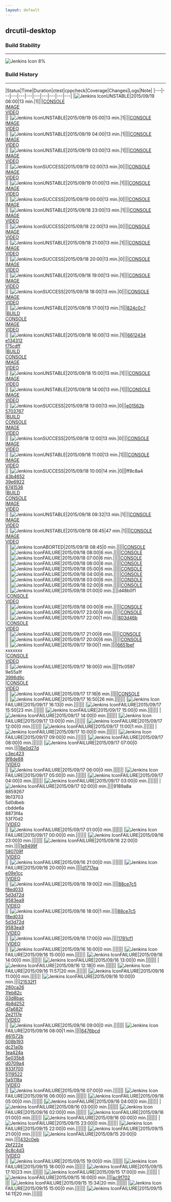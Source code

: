 ```yaml
---
layout: default
---
```

## drcutil-desktop
### Build Stability
___
![Jenkins Icon](http://jenkinshrg.github.io/images/48x48/health-00to19.png)
8%
  
### Build History
___
|Status|Time|Duration|<span class='badge'>ctest</span>|<span class='badge'>cppcheck</span>|Coverage|Changes|Logs|Note|
|---|---|---|---|---|---|---|---|---|---|
|![Jenkins Icon](http://jenkinshrg.github.io/images/24x24/yellow.png)UNSTABLE|2015/09/19 06:00|13 min.|1||||[CONSOLE](https://drive.google.com/file/d/0B54sHwaxmuM4a283MS1vWHUzaHM/view?usp=drivesdk)<br>[IMAGE](https://drive.google.com/file/d/0B54sHwaxmuM4andOcXJ4bDhRUHc/view?usp=drivesdk)<br>[VIDEO](https://drive.google.com/file/d/0B54sHwaxmuM4Ql9zTnVLMGVUSUk/view?usp=drivesdk)<br>||
|![Jenkins Icon](http://jenkinshrg.github.io/images/24x24/yellow.png)UNSTABLE|2015/09/19 05:00|13 min.|1||||[CONSOLE](https://drive.google.com/file/d/0B54sHwaxmuM4M2ZrSUZVdnM2UVE/view?usp=drivesdk)<br>[IMAGE](https://drive.google.com/file/d/0B54sHwaxmuM4V1dlSE9vYUtlNFE/view?usp=drivesdk)<br>[VIDEO](https://drive.google.com/file/d/0B54sHwaxmuM4QWN4blRkNUd6b3M/view?usp=drivesdk)<br>||
|![Jenkins Icon](http://jenkinshrg.github.io/images/24x24/yellow.png)UNSTABLE|2015/09/19 04:00|13 min.|1||||[CONSOLE](https://drive.google.com/file/d/0B54sHwaxmuM4Q2h6LTJCZHdZWEk/view?usp=drivesdk)<br>[IMAGE](https://drive.google.com/file/d/0B54sHwaxmuM4b3JUT0VocUxiM2c/view?usp=drivesdk)<br>[VIDEO](https://drive.google.com/file/d/0B54sHwaxmuM4aS1QOUJjSFZKQkU/view?usp=drivesdk)<br>||
|![Jenkins Icon](http://jenkinshrg.github.io/images/24x24/yellow.png)UNSTABLE|2015/09/19 03:00|13 min.|1||||[CONSOLE](https://drive.google.com/file/d/0B54sHwaxmuM4M0RTNmNVNTdJOVE/view?usp=drivesdk)<br>[IMAGE](https://drive.google.com/file/d/0B54sHwaxmuM4R3U5eFV0RkI4OFU/view?usp=drivesdk)<br>[VIDEO](https://drive.google.com/file/d/0B54sHwaxmuM4bTBFb1ZiRW91MU0/view?usp=drivesdk)<br>||
|![Jenkins Icon](http://jenkinshrg.github.io/images/24x24/blue.png)SUCCESS|2015/09/19 02:00|13 min.|0||||[CONSOLE](https://drive.google.com/file/d/0B54sHwaxmuM4WmZtNXR4Wlg4YzA/view?usp=drivesdk)<br>[IMAGE](https://drive.google.com/file/d/0B54sHwaxmuM4TjNjZllkU3FBN1E/view?usp=drivesdk)<br>[VIDEO](https://drive.google.com/file/d/0B54sHwaxmuM4dUJLSVZPQ2FZNDg/view?usp=drivesdk)<br>||
|![Jenkins Icon](http://jenkinshrg.github.io/images/24x24/yellow.png)UNSTABLE|2015/09/19 01:00|13 min.|1||||[CONSOLE](https://drive.google.com/file/d/0B54sHwaxmuM4UXZTeVZUZUNfVmc/view?usp=drivesdk)<br>[IMAGE](https://drive.google.com/file/d/0B54sHwaxmuM4a2gtWjZsMGRPX1E/view?usp=drivesdk)<br>[VIDEO](https://drive.google.com/file/d/0B54sHwaxmuM4Umd5RTZZU1YtSlE/view?usp=drivesdk)<br>||
|![Jenkins Icon](http://jenkinshrg.github.io/images/24x24/blue.png)SUCCESS|2015/09/19 00:00|13 min.|0||||[CONSOLE](https://drive.google.com/file/d/0B54sHwaxmuM4OXE0WmliVUdLMEk/view?usp=drivesdk)<br>[IMAGE](https://drive.google.com/file/d/0B54sHwaxmuM4TUUzOGlURWVvY1E/view?usp=drivesdk)<br>||
|![Jenkins Icon](http://jenkinshrg.github.io/images/24x24/yellow.png)UNSTABLE|2015/09/18 23:00|13 min.|1||||[CONSOLE](https://drive.google.com/file/d/0B54sHwaxmuM4VjZoODBvOVA4Rlk/view?usp=drivesdk)<br>[IMAGE](https://drive.google.com/file/d/0B54sHwaxmuM4WnlLSGVVLVRuU1U/view?usp=drivesdk)<br>[VIDEO](https://drive.google.com/file/d/0B54sHwaxmuM4emFxMDdmNUhZRUE/view?usp=drivesdk)<br>||
|![Jenkins Icon](http://jenkinshrg.github.io/images/24x24/blue.png)SUCCESS|2015/09/18 22:00|13 min.|0||||[CONSOLE](https://drive.google.com/file/d/0B54sHwaxmuM4aWIyYVNNbGh3ejA/view?usp=drivesdk)<br>[IMAGE](https://drive.google.com/file/d/0B54sHwaxmuM4UW5PdkgyWExXaTg/view?usp=drivesdk)<br>[VIDEO](https://drive.google.com/file/d/0B54sHwaxmuM4MFZLc1FVOUVnYlk/view?usp=drivesdk)<br>||
|![Jenkins Icon](http://jenkinshrg.github.io/images/24x24/yellow.png)UNSTABLE|2015/09/18 21:00|13 min.|1||||[CONSOLE](https://drive.google.com/file/d/0B54sHwaxmuM4eTRJNkdTVHhZZHc/view?usp=drivesdk)<br>[IMAGE](https://drive.google.com/file/d/0B54sHwaxmuM4ZWVUQnd0MUVjdVk/view?usp=drivesdk)<br>[VIDEO](https://drive.google.com/file/d/0B54sHwaxmuM4V2VXSkVwTEFFY0E/view?usp=drivesdk)<br>||
|![Jenkins Icon](http://jenkinshrg.github.io/images/24x24/blue.png)SUCCESS|2015/09/18 20:00|13 min.|0||||[CONSOLE](https://drive.google.com/file/d/0B54sHwaxmuM4QnNRT0RYcE1SZVk/view?usp=drivesdk)<br>[IMAGE](https://drive.google.com/file/d/0B54sHwaxmuM4Rk5vOXdUNWp0VVU/view?usp=drivesdk)<br>[VIDEO](https://drive.google.com/file/d/0B54sHwaxmuM4QUMxal9zZDV1SWc/view?usp=drivesdk)<br>||
|![Jenkins Icon](http://jenkinshrg.github.io/images/24x24/yellow.png)UNSTABLE|2015/09/18 19:00|13 min.|1||||[CONSOLE](https://drive.google.com/file/d/0B54sHwaxmuM4eTJfWmhFQnVLVUk/view?usp=drivesdk)<br>[IMAGE](https://drive.google.com/file/d/0B54sHwaxmuM4QUpXT0c1RnBBaU0/view?usp=drivesdk)<br>[VIDEO](https://drive.google.com/file/d/0B54sHwaxmuM4VGV2ajhSQktUdG8/view?usp=drivesdk)<br>||
|![Jenkins Icon](http://jenkinshrg.github.io/images/24x24/blue.png)SUCCESS|2015/09/18 18:00|13 min.|0||||[CONSOLE](https://drive.google.com/file/d/0B54sHwaxmuM4cS1EU2lSaHk2bDg/view?usp=drivesdk)<br>[IMAGE](https://drive.google.com/file/d/0B54sHwaxmuM4NDJQYVdQRWJRQ2s/view?usp=drivesdk)<br>[VIDEO](https://drive.google.com/file/d/0B54sHwaxmuM4T0M4NEhOc2tqbEE/view?usp=drivesdk)<br>||
|![Jenkins Icon](http://jenkinshrg.github.io/images/24x24/yellow.png)UNSTABLE|2015/09/18 17:00|13 min.|1|||[824c0c7](https://github.com/jvrc/JVRCPlugin/commit/824c0c7)<br>|[BUILD](https://drive.google.com/file/d/0B54sHwaxmuM4anJvZjFZMHczNTg/view?usp=drivesdk)<br>[CONSOLE](https://drive.google.com/file/d/0B54sHwaxmuM4dklubjIwdGpFdlk/view?usp=drivesdk)<br>[IMAGE](https://drive.google.com/file/d/0B54sHwaxmuM4eUMwOVllRDJtX0E/view?usp=drivesdk)<br>[VIDEO](https://drive.google.com/file/d/0B54sHwaxmuM4MVlSTlRUaXFMbEk/view?usp=drivesdk)<br>||
|![Jenkins Icon](http://jenkinshrg.github.io/images/24x24/yellow.png)UNSTABLE|2015/09/18 16:00|13 min.|1|||[6612434](https://github.com/jvrc/JVRCPlugin/commit/6612434)<br>[e134312](https://github.com/jvrc/JVRCPlugin/commit/e134312)<br>[f75cdff](https://github.com/jrl-umi3218/hrpsys-humanoid/commit/f75cdff)<br>|[BUILD](https://drive.google.com/file/d/0B54sHwaxmuM4VTUwRk9tTWFESkU/view?usp=drivesdk)<br>[CONSOLE](https://drive.google.com/file/d/0B54sHwaxmuM4UVBmZk9yaDFYajg/view?usp=drivesdk)<br>[IMAGE](https://drive.google.com/file/d/0B54sHwaxmuM4UTBqVS1nTEZhNnM/view?usp=drivesdk)<br>[VIDEO](https://drive.google.com/file/d/0B54sHwaxmuM4blJwWUk5dkdvS00/view?usp=drivesdk)<br>||
|![Jenkins Icon](http://jenkinshrg.github.io/images/24x24/yellow.png)UNSTABLE|2015/09/18 15:00|13 min.|1||||[CONSOLE](https://drive.google.com/file/d/0B54sHwaxmuM4TXdRSlhINUVqcFU/view?usp=drivesdk)<br>[IMAGE](https://drive.google.com/file/d/0B54sHwaxmuM4X3hhYmlYS1RPNnc/view?usp=drivesdk)<br>[VIDEO](https://drive.google.com/file/d/0B54sHwaxmuM4cll4MkpLVmtwcm8/view?usp=drivesdk)<br>||
|![Jenkins Icon](http://jenkinshrg.github.io/images/24x24/yellow.png)UNSTABLE|2015/09/18 14:00|13 min.|1||||[CONSOLE](https://drive.google.com/file/d/0B54sHwaxmuM4RFpYaC1ydE1SWHM/view?usp=drivesdk)<br>[IMAGE](https://drive.google.com/file/d/0B54sHwaxmuM4M29ZZWRZMXdFVXc/view?usp=drivesdk)<br>[VIDEO](https://drive.google.com/file/d/0B54sHwaxmuM4aU8xOEtBc2xUTGc/view?usp=drivesdk)<br>||
|![Jenkins Icon](http://jenkinshrg.github.io/images/24x24/blue.png)SUCCESS|2015/09/18 13:00|13 min.|0|||[e01562b](https://github.com/jrl-umi3218/hrpsys-humanoid/commit/e01562b)<br>[5703767](https://github.com/jrl-umi3218/hrpsys-humanoid/commit/5703767)<br>|[BUILD](https://drive.google.com/file/d/0B54sHwaxmuM4ZGtsMmp4X0dnVUk/view?usp=drivesdk)<br>[CONSOLE](https://drive.google.com/file/d/0B54sHwaxmuM4Sy12VTVSaVNSM0E/view?usp=drivesdk)<br>[IMAGE](https://drive.google.com/file/d/0B54sHwaxmuM4ME54d1hhZGRQOVU/view?usp=drivesdk)<br>[VIDEO](https://drive.google.com/file/d/0B54sHwaxmuM4YVpkLXk5UlFpYzg/view?usp=drivesdk)<br>||
|![Jenkins Icon](http://jenkinshrg.github.io/images/24x24/blue.png)SUCCESS|2015/09/18 12:00|13 min.|0||||[CONSOLE](https://drive.google.com/file/d/0B54sHwaxmuM4V2VJQS12T0VCTDg/view?usp=drivesdk)<br>[IMAGE](https://drive.google.com/file/d/0B54sHwaxmuM4cDhiYU91dVZjVW8/view?usp=drivesdk)<br>[VIDEO](https://drive.google.com/file/d/0B54sHwaxmuM4U1o4REFlZUU3M2M/view?usp=drivesdk)<br>||
|![Jenkins Icon](http://jenkinshrg.github.io/images/24x24/yellow.png)UNSTABLE|2015/09/18 11:00|13 min.|1||||[CONSOLE](https://drive.google.com/file/d/0B54sHwaxmuM4d2FxRG5wbEJZdDA/view?usp=drivesdk)<br>[IMAGE](https://drive.google.com/file/d/0B54sHwaxmuM4OTg3eXFTdzdrdXM/view?usp=drivesdk)<br>[VIDEO](https://drive.google.com/file/d/0B54sHwaxmuM4QzZVRHJ4aUh0bGs/view?usp=drivesdk)<br>||
|![Jenkins Icon](http://jenkinshrg.github.io/images/24x24/blue.png)SUCCESS|2015/09/18 10:00|14 min.|0|||ff8c8a4<br>[43b4652](https://github.com/jrl-umi3218/hrpsys-humanoid/commit/43b4652)<br>[39e6922](https://github.com/jrl-umi3218/hrpsys-humanoid/commit/39e6922)<br>[6741536](https://github.com/jrl-umi3218/hrpsys-humanoid/commit/6741536)<br>|[BUILD](https://drive.google.com/file/d/0B54sHwaxmuM4Qzdwa2VLbjk2MUE/view?usp=drivesdk)<br>[CONSOLE](https://drive.google.com/file/d/0B54sHwaxmuM4SkJ0N3JxYlBrUG8/view?usp=drivesdk)<br>[IMAGE](https://drive.google.com/file/d/0B54sHwaxmuM4YTVIOXlKakdzM0U/view?usp=drivesdk)<br>[VIDEO](https://drive.google.com/file/d/0B54sHwaxmuM4X09TU3I4OHNjOFU/view?usp=drivesdk)<br>||
|![Jenkins Icon](http://jenkinshrg.github.io/images/24x24/yellow.png)UNSTABLE|2015/09/18 09:32|13 min.|1||||[CONSOLE](https://drive.google.com/file/d/0B54sHwaxmuM4dndTVm9JdVVTRGM/view?usp=drivesdk)<br>[IMAGE](https://drive.google.com/file/d/0B54sHwaxmuM4RWZCbkptNVlmTjg/view?usp=drivesdk)<br>[VIDEO](https://drive.google.com/file/d/0B54sHwaxmuM4SW45eVBJc25yaGc/view?usp=drivesdk)<br>||
|![Jenkins Icon](http://jenkinshrg.github.io/images/24x24/yellow.png)UNSTABLE|2015/09/18 08:45|47 min.|1||||[CONSOLE](https://drive.google.com/file/d/0B54sHwaxmuM4RW5zTXhGajZCQWs/view?usp=drivesdk)<br>[IMAGE](https://drive.google.com/file/d/0B54sHwaxmuM4QndWakRBZ3U5ZE0/view?usp=drivesdk)<br>[VIDEO](https://drive.google.com/file/d/0B54sHwaxmuM4MzVnSWdNVjk3VG8/view?usp=drivesdk)<br>||
|![Jenkins Icon](http://jenkinshrg.github.io/images/24x24/yellow.png)ABORTED|2015/09/18 08:45|0 min.|||||[CONSOLE](https://drive.google.com/file/d/0B54sHwaxmuM4bHZoMnN4M3lIbmc/view?usp=drivesdk)<br>||
|![Jenkins Icon](http://jenkinshrg.github.io/images/24x24/red.png)FAILURE|2015/09/18 08:00|6 min.|||||[CONSOLE](https://drive.google.com/file/d/0B54sHwaxmuM4bHZoMnN4M3lIbmc/view?usp=drivesdk)<br>||
|![Jenkins Icon](http://jenkinshrg.github.io/images/24x24/red.png)FAILURE|2015/09/18 07:00|6 min.|||||[CONSOLE](https://drive.google.com/file/d/0B54sHwaxmuM4RVNTem9LdHRUYWs/view?usp=drivesdk)<br>||
|![Jenkins Icon](http://jenkinshrg.github.io/images/24x24/red.png)FAILURE|2015/09/18 06:00|6 min.|||||[CONSOLE](https://drive.google.com/file/d/0B54sHwaxmuM4M2xXUlhRdkJFY28/view?usp=drivesdk)<br>||
|![Jenkins Icon](http://jenkinshrg.github.io/images/24x24/red.png)FAILURE|2015/09/18 05:00|6 min.|||||[CONSOLE](https://drive.google.com/file/d/0B54sHwaxmuM4ek5DQmdiZjVCMTQ/view?usp=drivesdk)<br>||
|![Jenkins Icon](http://jenkinshrg.github.io/images/24x24/red.png)FAILURE|2015/09/18 04:00|6 min.|||||[CONSOLE](https://drive.google.com/file/d/0B54sHwaxmuM4eDdINERyRjBQWms/view?usp=drivesdk)<br>||
|![Jenkins Icon](http://jenkinshrg.github.io/images/24x24/red.png)FAILURE|2015/09/18 03:00|6 min.|||||[CONSOLE](https://drive.google.com/file/d/0B54sHwaxmuM4MUVSbEh1OUdJYm8/view?usp=drivesdk)<br>||
|![Jenkins Icon](http://jenkinshrg.github.io/images/24x24/red.png)FAILURE|2015/09/18 02:00|6 min.|||||[CONSOLE](https://drive.google.com/file/d/0B54sHwaxmuM4SGpFNmFRRS11Wjg/view?usp=drivesdk)<br>||
|![Jenkins Icon](http://jenkinshrg.github.io/images/24x24/red.png)FAILURE|2015/09/18 01:00|0 min.||||d48b0f1<br>|[CONSOLE](https://drive.google.com/file/d/0B54sHwaxmuM4WEZ0T0MwRllZVU0/view?usp=drivesdk)<br>[VIDEO](https://drive.google.com/file/d/0B54sHwaxmuM4OG1ERHB2SHVIb0k/view?usp=drivesdk)<br>||
|![Jenkins Icon](http://jenkinshrg.github.io/images/24x24/red.png)FAILURE|2015/09/18 00:00|6 min.|||||[CONSOLE](https://drive.google.com/file/d/0B54sHwaxmuM4dlRHNmlBMGFhZVE/view?usp=drivesdk)<br>||
|![Jenkins Icon](http://jenkinshrg.github.io/images/24x24/red.png)FAILURE|2015/09/17 23:00|6 min.|||||[CONSOLE](https://drive.google.com/file/d/0B54sHwaxmuM4dW9JQlNiQjlWTFk/view?usp=drivesdk)<br>||
|![Jenkins Icon](http://jenkinshrg.github.io/images/24x24/red.png)FAILURE|2015/09/17 22:00|1 min.||||[803d46b](https://github.com/jrl-umi3218/hmc2/commit/803d46b)<br>|[CONSOLE](https://drive.google.com/file/d/0B54sHwaxmuM4Z3pOWEtVa2xfTlk/view?usp=drivesdk)<br>[VIDEO](https://drive.google.com/file/d/0B54sHwaxmuM4cWpibHJxN09nN00/view?usp=drivesdk)<br>||
|![Jenkins Icon](http://jenkinshrg.github.io/images/24x24/red.png)FAILURE|2015/09/17 21:00|6 min.|||||[CONSOLE](https://drive.google.com/file/d/0B54sHwaxmuM4ZkhmeHotckVmRFU/view?usp=drivesdk)<br>||
|![Jenkins Icon](http://jenkinshrg.github.io/images/24x24/red.png)FAILURE|2015/09/17 20:00|6 min.|||||[CONSOLE](https://drive.google.com/file/d/0B54sHwaxmuM4SUZvcDh1cHYxT2M/view?usp=drivesdk)<br>||
|![Jenkins Icon](http://jenkinshrg.github.io/images/24x24/red.png)FAILURE|2015/09/17 19:00|1 min.||||[6651bef](https://github.com/jrl-umi3218/hrpsys-humanoid/commit/6651bef)<br>xxxxxxx<br>|[CONSOLE](https://drive.google.com/file/d/0B54sHwaxmuM4aHR4cXM2dTdsOFU/view?usp=drivesdk)<br>[VIDEO](https://drive.google.com/file/d/0B54sHwaxmuM4bHVoaGZ5ckYyZzA/view?usp=drivesdk)<br>||
|![Jenkins Icon](http://jenkinshrg.github.io/images/24x24/red.png)FAILURE|2015/09/17 18:00|0 min.||||11c0597<br>9e55a1f<br>[3996d9c](https://github.com/jrl-umi3218/hrpcnoid/commit/3996d9c)<br>|[CONSOLE](https://drive.google.com/file/d/0B54sHwaxmuM4d0tMQTlpV1pPWDg/view?usp=drivesdk)<br>[VIDEO](https://drive.google.com/file/d/0B54sHwaxmuM4QVRjRDRtYkhZRDQ/view?usp=drivesdk)<br>||
|![Jenkins Icon](http://jenkinshrg.github.io/images/24x24/red.png)FAILURE|2015/09/17 17:16|6 min.|||||[CONSOLE](https://drive.google.com/file/d/0B54sHwaxmuM4ek5tMkx3UzE1eU0/view?usp=drivesdk)<br>||
|![Jenkins Icon](http://jenkinshrg.github.io/images/24x24/red.png)FAILURE|2015/09/17 16:50|26 min.|||||||
|![Jenkins Icon](http://jenkinshrg.github.io/images/24x24/red.png)FAILURE|2015/09/17 16:13|0 min.|||||||
|![Jenkins Icon](http://jenkinshrg.github.io/images/24x24/red.png)FAILURE|2015/09/17 15:50|23 min.|||||||
|![Jenkins Icon](http://jenkinshrg.github.io/images/24x24/red.png)FAILURE|2015/09/17 15:00|0 min.|||||||
|![Jenkins Icon](http://jenkinshrg.github.io/images/24x24/red.png)FAILURE|2015/09/17 14:00|0 min.|||||||
|![Jenkins Icon](http://jenkinshrg.github.io/images/24x24/red.png)FAILURE|2015/09/17 13:00|0 min.|||||||
|![Jenkins Icon](http://jenkinshrg.github.io/images/24x24/red.png)FAILURE|2015/09/17 12:00|0 min.|||||||
|![Jenkins Icon](http://jenkinshrg.github.io/images/24x24/red.png)FAILURE|2015/09/17 11:00|1 min.|||||||
|![Jenkins Icon](http://jenkinshrg.github.io/images/24x24/red.png)FAILURE|2015/09/17 10:00|0 min.|||||||
|![Jenkins Icon](http://jenkinshrg.github.io/images/24x24/red.png)FAILURE|2015/09/17 09:00|0 min.|||||||
|![Jenkins Icon](http://jenkinshrg.github.io/images/24x24/red.png)FAILURE|2015/09/17 08:00|0 min.|||||||
|![Jenkins Icon](http://jenkinshrg.github.io/images/24x24/red.png)FAILURE|2015/09/17 07:00|0 min.||||[8e0d27d](https://github.com/jrl-umi3218/hmc2/commit/8e0d27d)<br>[c3ec423](https://github.com/jrl-umi3218/hrpcnoid/commit/c3ec423)<br>[9f8de88](https://github.com/jrl-umi3218/hrpsys-humanoid/commit/9f8de88)<br>|[VIDEO](https://drive.google.com/file/d/0B54sHwaxmuM4QVlQeEVKeWFSOEE/view?usp=drivesdk)<br>||
|![Jenkins Icon](http://jenkinshrg.github.io/images/24x24/red.png)FAILURE|2015/09/17 06:00|0 min.|||||||
|![Jenkins Icon](http://jenkinshrg.github.io/images/24x24/red.png)FAILURE|2015/09/17 05:00|0 min.|||||||
|![Jenkins Icon](http://jenkinshrg.github.io/images/24x24/red.png)FAILURE|2015/09/17 04:00|0 min.|||||||
|![Jenkins Icon](http://jenkinshrg.github.io/images/24x24/red.png)FAILURE|2015/09/17 03:00|0 min.|||||||
|![Jenkins Icon](http://jenkinshrg.github.io/images/24x24/red.png)FAILURE|2015/09/17 02:00|0 min.||||9189a8a<br>8859267<br>9b13703<br>5d0dbeb<br>cbdde6a<br>8873f4a<br>53f70d2<br>|[VIDEO](https://drive.google.com/file/d/0B54sHwaxmuM4Vml5YmUtc1F0Ujg/view?usp=drivesdk)<br>||
|![Jenkins Icon](http://jenkinshrg.github.io/images/24x24/red.png)FAILURE|2015/09/17 01:00|0 min.|||||||
|![Jenkins Icon](http://jenkinshrg.github.io/images/24x24/red.png)FAILURE|2015/09/17 00:00|0 min.|||||||
|![Jenkins Icon](http://jenkinshrg.github.io/images/24x24/red.png)FAILURE|2015/09/16 23:00|0 min.|||||||
|![Jenkins Icon](http://jenkinshrg.github.io/images/24x24/red.png)FAILURE|2015/09/16 22:00|0 min.||||[1e9499f](https://github.com/fkanehiro/openhrp3/commit/1e9499f)<br>[580709f](https://github.com/fkanehiro/openhrp3/commit/580709f)<br>|[VIDEO](https://drive.google.com/file/d/0B54sHwaxmuM4S1AwOU1Kc3B3cEk/view?usp=drivesdk)<br>||
|![Jenkins Icon](http://jenkinshrg.github.io/images/24x24/red.png)FAILURE|2015/09/16 21:00|0 min.|||||||
|![Jenkins Icon](http://jenkinshrg.github.io/images/24x24/red.png)FAILURE|2015/09/16 20:00|0 min.||||[d1717ea](https://github.com/jrl-umi3218/hrpcnoid/commit/d1717ea)<br>[e09e1cc](https://github.com/jrl-umi3218/hrpsys-humanoid/commit/e09e1cc)<br>|[VIDEO](https://drive.google.com/file/d/0B54sHwaxmuM4NWVCNUxpb1BsNkk/view?usp=drivesdk)<br>||
|![Jenkins Icon](http://jenkinshrg.github.io/images/24x24/red.png)FAILURE|2015/09/16 19:00|2 min.||||[88ce7c5](https://github.com/jrl-umi3218/hmc2/commit/88ce7c5)<br>[f8ed033](https://github.com/jrl-umi3218/hrpcnoid/commit/f8ed033)<br>[5d3d72d](https://github.com/jrl-umi3218/hrpsys-humanoid/commit/5d3d72d)<br>[9583ea9](ssh://atom.a01.aist.go.jp/git/jvrc/commit/9583ea9)<br>|[VIDEO](https://drive.google.com/file/d/0B54sHwaxmuM4Tk9mVVNkZ1RNVVU/view?usp=drivesdk)<br>||
|![Jenkins Icon](http://jenkinshrg.github.io/images/24x24/red.png)FAILURE|2015/09/16 18:00|1 min.||||[88ce7c5](https://github.com/jrl-umi3218/hmc2/commit/88ce7c5)<br>[f8ed033](https://github.com/jrl-umi3218/hrpcnoid/commit/f8ed033)<br>[5d3d72d](https://github.com/jrl-umi3218/hrpsys-humanoid/commit/5d3d72d)<br>[9583ea9](ssh://atom.a01.aist.go.jp/git/jvrc/commit/9583ea9)<br>|[VIDEO](https://drive.google.com/file/d/0B54sHwaxmuM4Tk9mVVNkZ1RNVVU/view?usp=drivesdk)<br>||
|![Jenkins Icon](http://jenkinshrg.github.io/images/24x24/red.png)FAILURE|2015/09/16 17:00|0 min.||||[1781cf1](https://github.com/jrl-umi3218/hrpsys-humanoid/commit/1781cf1)<br>|[VIDEO](https://drive.google.com/file/d/0B54sHwaxmuM4ako2NjJKcGN0YlE/view?usp=drivesdk)<br>||
|![Jenkins Icon](http://jenkinshrg.github.io/images/24x24/red.png)FAILURE|2015/09/16 16:00|0 min.|||||||
|![Jenkins Icon](http://jenkinshrg.github.io/images/24x24/red.png)FAILURE|2015/09/16 15:00|0 min.|||||||
|![Jenkins Icon](http://jenkinshrg.github.io/images/24x24/red.png)FAILURE|2015/09/16 14:00|0 min.|||||||
|![Jenkins Icon](http://jenkinshrg.github.io/images/24x24/red.png)FAILURE|2015/09/16 13:00|0 min.|||||||
|![Jenkins Icon](http://jenkinshrg.github.io/images/24x24/red.png)FAILURE|2015/09/16 12:18|0 min.|||||||
|![Jenkins Icon](http://jenkinshrg.github.io/images/24x24/red.png)FAILURE|2015/09/16 11:57|20 min.|||||||
|![Jenkins Icon](http://jenkinshrg.github.io/images/24x24/red.png)FAILURE|2015/09/16 11:00|0 min.|||||||
|![Jenkins Icon](http://jenkinshrg.github.io/images/24x24/red.png)FAILURE|2015/09/16 10:00|0 min.||||[21532f1](https://github.com/jrl-umi3218/hrpcnoid/commit/21532f1)<br>[280ca26](https://github.com/jrl-umi3218/hrpcnoid/commit/280ca26)<br>[1feb82c](https://github.com/jrl-umi3218/hrpcnoid/commit/1feb82c)<br>[03d8bac](https://github.com/jrl-umi3218/hrpcnoid/commit/03d8bac)<br>[4b8d252](https://github.com/jrl-umi3218/hrpcnoid/commit/4b8d252)<br>[d7a682f](https://github.com/fkanehiro/hrpsys-base/commit/d7a682f)<br>[2e2117e](https://github.com/fkanehiro/hrpsys-base/commit/2e2117e)<br>|[VIDEO](https://drive.google.com/file/d/0B54sHwaxmuM4LWtfUXNoLUE2TW8/view?usp=drivesdk)<br>||
|![Jenkins Icon](http://jenkinshrg.github.io/images/24x24/red.png)FAILURE|2015/09/16 09:00|0 min.|||||||
|![Jenkins Icon](http://jenkinshrg.github.io/images/24x24/red.png)FAILURE|2015/09/16 08:00|1 min.||||[6476bcd](https://github.com/fkanehiro/hrpsys-base/commit/6476bcd)<br>[461572b](https://github.com/fkanehiro/hrpsys-base/commit/461572b)<br>[508b193](https://github.com/fkanehiro/hrpsys-base/commit/508b193)<br>[dc21a0b](https://github.com/fkanehiro/hrpsys-base/commit/dc21a0b)<br>[1ea424a](https://github.com/fkanehiro/hrpsys-base/commit/1ea424a)<br>[5e035b8](https://github.com/fkanehiro/hrpsys-base/commit/5e035b8)<br>[d0709a4](https://github.com/fkanehiro/hrpsys-base/commit/d0709a4)<br>[933f700](https://github.com/fkanehiro/hrpsys-base/commit/933f700)<br>[5119522](https://github.com/fkanehiro/hrpsys-base/commit/5119522)<br>[5a5118a](https://github.com/fkanehiro/hrpsys-base/commit/5a5118a)<br>|[VIDEO](https://drive.google.com/file/d/0B54sHwaxmuM4WGZpWkUzOUFpeUU/view?usp=drivesdk)<br>||
|![Jenkins Icon](http://jenkinshrg.github.io/images/24x24/red.png)FAILURE|2015/09/16 07:00|0 min.|||||||
|![Jenkins Icon](http://jenkinshrg.github.io/images/24x24/red.png)FAILURE|2015/09/16 06:00|0 min.|||||||
|![Jenkins Icon](http://jenkinshrg.github.io/images/24x24/red.png)FAILURE|2015/09/16 05:00|0 min.|||||||
|![Jenkins Icon](http://jenkinshrg.github.io/images/24x24/red.png)FAILURE|2015/09/16 04:00|0 min.|||||||
|![Jenkins Icon](http://jenkinshrg.github.io/images/24x24/red.png)FAILURE|2015/09/16 03:00|0 min.|||||||
|![Jenkins Icon](http://jenkinshrg.github.io/images/24x24/red.png)FAILURE|2015/09/16 02:00|0 min.|||||||
|![Jenkins Icon](http://jenkinshrg.github.io/images/24x24/red.png)FAILURE|2015/09/16 01:00|0 min.|||||||
|![Jenkins Icon](http://jenkinshrg.github.io/images/24x24/red.png)FAILURE|2015/09/16 00:00|0 min.|||||||
|![Jenkins Icon](http://jenkinshrg.github.io/images/24x24/red.png)FAILURE|2015/09/15 23:00|0 min.|||||||
|![Jenkins Icon](http://jenkinshrg.github.io/images/24x24/red.png)FAILURE|2015/09/15 22:00|0 min.|||||||
|![Jenkins Icon](http://jenkinshrg.github.io/images/24x24/red.png)FAILURE|2015/09/15 21:00|0 min.|||||||
|![Jenkins Icon](http://jenkinshrg.github.io/images/24x24/red.png)FAILURE|2015/09/15 20:00|0 min.||||[432c0eb](https://github.com/jrl-umi3218/hmc2/commit/432c0eb)<br>[2bf222e](https://github.com/jrl-umi3218/hrpcnoid/commit/2bf222e)<br>[6c8c4d3](https://github.com/jrl-umi3218/hrpsys-humanoid/commit/6c8c4d3)<br>|[VIDEO](https://drive.google.com/file/d/0B54sHwaxmuM4ZW5xUWVZeEJfTm8/view?usp=drivesdk)<br>||
|![Jenkins Icon](http://jenkinshrg.github.io/images/24x24/red.png)FAILURE|2015/09/15 19:00|0 min.|||||||
|![Jenkins Icon](http://jenkinshrg.github.io/images/24x24/red.png)FAILURE|2015/09/15 18:00|0 min.|||||||
|![Jenkins Icon](http://jenkinshrg.github.io/images/24x24/red.png)FAILURE|2015/09/15 17:10|23 min.|||||||
|![Jenkins Icon](http://jenkinshrg.github.io/images/24x24/red.png)FAILURE|2015/09/15 17:00|0 min.|||||||
|![Jenkins Icon](http://jenkinshrg.github.io/images/24x24/red.png)FAILURE|2015/09/15 16:00|0 min.||||[ac9f702](https://github.com/jvrc/JVRCPlugin/commit/ac9f702)<br>|||
|![Jenkins Icon](http://jenkinshrg.github.io/images/24x24/red.png)FAILURE|2015/09/15 15:34|20 min.|||||||
|![Jenkins Icon](http://jenkinshrg.github.io/images/24x24/red.png)FAILURE|2015/09/15 15:00|0 min.|||||||
|![Jenkins Icon](http://jenkinshrg.github.io/images/24x24/red.png)FAILURE|2015/09/15 14:11|20 min.|||||||
